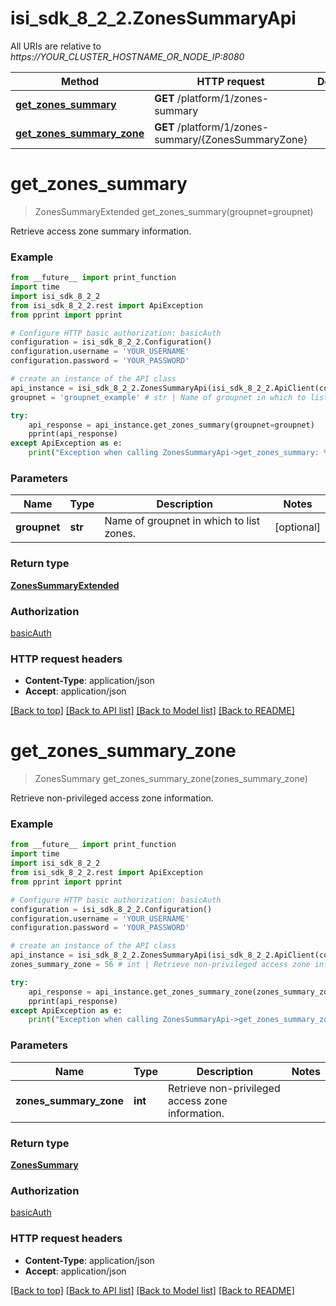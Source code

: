 # isi_sdk_8_2_2.ZonesSummaryApi

All URIs are relative to *https://YOUR_CLUSTER_HOSTNAME_OR_NODE_IP:8080*

Method | HTTP request | Description
------------- | ------------- | -------------
[**get_zones_summary**](ZonesSummaryApi.md#get_zones_summary) | **GET** /platform/1/zones-summary | 
[**get_zones_summary_zone**](ZonesSummaryApi.md#get_zones_summary_zone) | **GET** /platform/1/zones-summary/{ZonesSummaryZone} | 


# **get_zones_summary**
> ZonesSummaryExtended get_zones_summary(groupnet=groupnet)



Retrieve access zone summary information.

### Example
```python
from __future__ import print_function
import time
import isi_sdk_8_2_2
from isi_sdk_8_2_2.rest import ApiException
from pprint import pprint

# Configure HTTP basic authorization: basicAuth
configuration = isi_sdk_8_2_2.Configuration()
configuration.username = 'YOUR_USERNAME'
configuration.password = 'YOUR_PASSWORD'

# create an instance of the API class
api_instance = isi_sdk_8_2_2.ZonesSummaryApi(isi_sdk_8_2_2.ApiClient(configuration))
groupnet = 'groupnet_example' # str | Name of groupnet in which to list zones. (optional)

try:
    api_response = api_instance.get_zones_summary(groupnet=groupnet)
    pprint(api_response)
except ApiException as e:
    print("Exception when calling ZonesSummaryApi->get_zones_summary: %s\n" % e)
```

### Parameters

Name | Type | Description  | Notes
------------- | ------------- | ------------- | -------------
 **groupnet** | **str**| Name of groupnet in which to list zones. | [optional] 

### Return type

[**ZonesSummaryExtended**](ZonesSummaryExtended.md)

### Authorization

[basicAuth](../README.md#basicAuth)

### HTTP request headers

 - **Content-Type**: application/json
 - **Accept**: application/json

[[Back to top]](#) [[Back to API list]](../README.md#documentation-for-api-endpoints) [[Back to Model list]](../README.md#documentation-for-models) [[Back to README]](../README.md)

# **get_zones_summary_zone**
> ZonesSummary get_zones_summary_zone(zones_summary_zone)



Retrieve non-privileged access zone information.

### Example
```python
from __future__ import print_function
import time
import isi_sdk_8_2_2
from isi_sdk_8_2_2.rest import ApiException
from pprint import pprint

# Configure HTTP basic authorization: basicAuth
configuration = isi_sdk_8_2_2.Configuration()
configuration.username = 'YOUR_USERNAME'
configuration.password = 'YOUR_PASSWORD'

# create an instance of the API class
api_instance = isi_sdk_8_2_2.ZonesSummaryApi(isi_sdk_8_2_2.ApiClient(configuration))
zones_summary_zone = 56 # int | Retrieve non-privileged access zone information.

try:
    api_response = api_instance.get_zones_summary_zone(zones_summary_zone)
    pprint(api_response)
except ApiException as e:
    print("Exception when calling ZonesSummaryApi->get_zones_summary_zone: %s\n" % e)
```

### Parameters

Name | Type | Description  | Notes
------------- | ------------- | ------------- | -------------
 **zones_summary_zone** | **int**| Retrieve non-privileged access zone information. | 

### Return type

[**ZonesSummary**](ZonesSummary.md)

### Authorization

[basicAuth](../README.md#basicAuth)

### HTTP request headers

 - **Content-Type**: application/json
 - **Accept**: application/json

[[Back to top]](#) [[Back to API list]](../README.md#documentation-for-api-endpoints) [[Back to Model list]](../README.md#documentation-for-models) [[Back to README]](../README.md)

